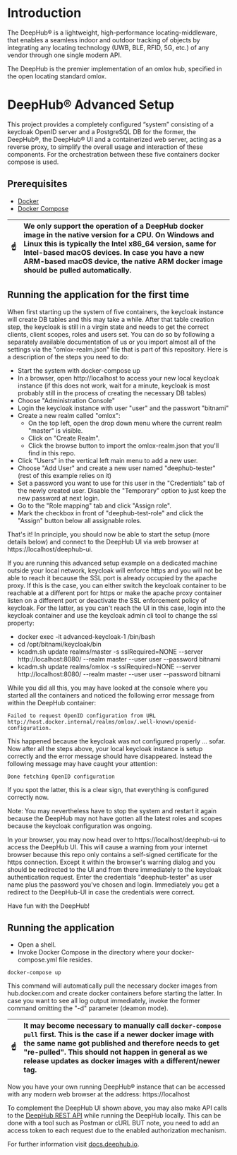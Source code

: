 # Introduction

The DeepHub® is a lightweight, high-performance locating-middleware, that enables a seamless indoor and outdoor tracking of objects by integrating any locating technology (UWB, BLE, RFID, 5G, etc.) of any vendor through one single modern API.

The DeepHub is the premier implementation of an omlox hub, specified in the open locating standard omlox.

# DeepHub® Advanced Setup

This project provides a completely configured “system” consisting of a keycloak OpenID server and a PostgreSQL DB for the former, the DeepHub®, the DeepHub® UI and a containerized web server, acting as a reverse proxy, to simplify the overall usage and interaction of these components. For the orchestration between these five containers docker compose is used.

## Prerequisites
* [Docker](https://docs.docker.com/engine/install/)
* [Docker Compose](https://docs.docker.com/compose/install/)

|:point_up: | We only support the operation of a DeepHub docker image in the native version for a CPU. On Windows and Linux this is typically the Intel x86_64 version, same for Intel-based macOS devices. In case you have a new ARM-based macOS device, the native ARM docker image should be pulled automatically. 
|-----------|:---------------------------------------------------------------------------------------------------------------------------|

## Running the application for the first time

When first starting up the system of five containers, the keycloak instance will create DB tables and this may take a while. After that table creation step, the keycloak is still in a virgin state and needs to get the correct clients, client scopes, roles and users set. You can do so by following a separately available documentation of us or you import almost all of the settings via the "omlox-realm.json" file that is part of this repository. Here is a description of the steps you need to do:

* Start the system with docker-compose up
* In a browser, open http://localhost to access your new local keycloak instance (if this does not work, wait for a minute, keycloak is most probably still in the process of creating the necessary DB tables)
* Choose "Administration Console"
* Login the keycloak instance with user "user" and the passwort "bitnami"
* Create a new realm called "omlox":
  * On the top left, open the drop down menu where the current realm "master" is visible.
  * Click on "Create Realm".
  * Click the browse button to import the omlox-realm.json that you'll find in this repo.
* Click "Users" in the vertical left main menu to add a new user.
* Choose "Add User" and create a new user named "deephub-tester" (rest of this example relies on it)
* Set a password you want to use for this user in the "Credentials" tab of the newly created user. Disable the "Temporary" option to just keep the new password at next login.
* Go to the "Role mapping" tab and click "Assign role".
* Mark the checkbox in front of "deephub-test-role" and click the "Assign" button below all assignable roles.

That's it! In principle, you should now be able to start the setup (more details below) and connect to the DeepHub UI via web browser at https://localhost/deephub-ui.

If you are running this advanced setup example on a dedicated machine outside your local network, keycloak will enforce https and you will not be able to reach it because the SSL port is already occupied by the apache proxy. If this is the case, you can either switch the keycloak container to be reachable at a different port for https or make the apache proxy container listen on a different port or deactivate the SSL enforcement policy of keycloak. For the latter, as you can't reach the UI in this case, login into the keycloak container and use the keycloak admin cli tool to change the ssl property:
* docker exec -it advanced-keycloak-1 /bin/bash
* cd /opt/bitnami/keycloak/bin
* kcadm.sh update realms/master -s sslRequired=NONE --server http://localhost:8080/ --realm master --user user --password bitnami
* kcadm.sh update realms/omlox -s sslRequired=NONE --server http://localhost:8080/ --realm master --user user --password bitnami

While you did all this, you may have looked at the console where you started all the containers and noticed the following error message from within the DeepHub container:

```Failed to request OpenID configuration from URL http://host.docker.internal/realms/omlox/.well-known/openid-configuration.```

This happened because the keycloak was not configured properly ... sofar. Now after all the steps above, your local keycloak instance is setup correctly and the error message should have disappeared. Instead the following message may have caught your attention:

```Done fetching OpenID configuration```

If you spot the latter, this is a clear sign, that everything is configured correctly now.

Note: You may nevertheless have to stop the system and restart it again because the DeepHub may not have gotten all the latest roles and scopes because the keycloak configuration was ongoing.

In your browser, you may now head over to https://localhost/deephub-ui to access the DeepHub UI. This will cause a warning from your internet browser because this repo only contains a self-signed certificate for the https connection. Except it within the browser's warning dialog and you should be redirected to the UI and from there immediately to the keycloak authentication request. Enter the credentials "deephub-tester" as user name plus the password you've chosen and login. Immediately you get a redirect to the DeepHub-UI in case the credentials were correct.

Have fun with the DeepHub!

## Running the application
* Open a shell.
* Invoke Docker Compose in the directory where your docker-compose.yml file resides.
```
docker-compose up
```

This command will automatically pull the necessary docker images from hub.docker.com and create docker containers before starting the latter. In case you want to see all log output immediately, invoke the former command omitting the "-d" parameter (deamon mode).

|:point_up: | It may become necessary to manually call ```docker-compose pull``` first. This is the case if a newer docker image with the same name got published and therefore needs to get "re-pulled". This should not happen in general as we release updates as docker images with a different/newer tag.|
|-----------|:---------------------------------------------------------------------------------------------------------------------------|

Now you have your own running DeepHub® instance that can be accessed with any modern web browser at the address: https://localhost

To complement the DeepHub UI shown above, you may also make API calls to the [DeepHub REST API](https://docs.deephub.io/api_reference/restApi.html#/deep-hub-api-rest-api) while running the DeepHub locally. This can be done with a tool such as Postman or cURL BUT note, you need to add an access token to each request due to the enabled authorization mechanism.

For further information visit [docs.deephub.io](https://docs.deephub.io/installation_instructions/).
